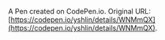 A Pen created on CodePen.io. Original URL: [https://codepen.io/yshlin/details/WNMmQX](https://codepen.io/yshlin/details/WNMmQX).

